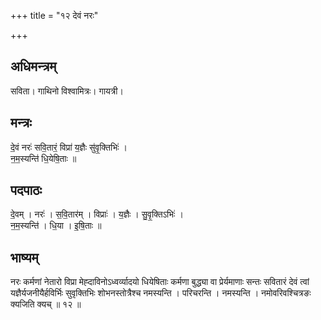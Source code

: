+++
title = "१२ देवं नरः"

+++
## अधिमन्त्रम्
सविता। गाथिनो विश्वामित्रः। गायत्री।

## मन्त्रः
दे॒वं नरः॑ सवि॒तारं॒ विप्रा॑ य॒ज्ञैः सु॑वृ॒क्तिभिः॑ ।  
न॒म॒स्यन्ति॑ धि॒येषि॒ताः ॥

## पदपाठः
दे॒वम् । नरः॑ । स॒वि॒तार॑म् । विप्राः॑ । य॒ज्ञैः । सु॒वृ॒क्तिऽभिः॑ ।  
न॒म॒स्यन्ति॑ । धि॒या । इ॒षि॒ताः ॥

## भाष्यम्
नरः कर्मणां नेतारो विप्रा मेह्दाविनोऽध्वर्व्यादयो धियेषिताः कर्मणा बुद्ध्या वा प्रेर्यमाणाः सन्तः सवितारं देवं त्वां यज्ञैर्यजनीयैर्हविर्भिः सुवृक्तिभिः शोभनस्तोत्रैश्च नमस्यन्ति । परिचरन्ति । नमस्यन्ति । नमोवरिवश्चित्रङः क्यजिति क्यच् ॥ १२ ॥